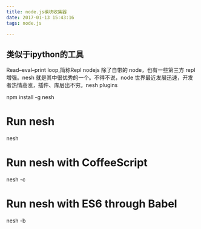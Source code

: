 ```yaml
---
title: node.js模块收集器
date: 2017-01-13 15:43:16
tags: node.js

---
```


## 类似于ipython的工具

Read–eval–print loop,简称Repl
nodejs 除了自带的 node，也有一些第三方 repl 增强。nesh 就是其中很优秀的一个。不得不说，node 世界最近发展迅速，开发者热情高涨，插件、库层出不穷。nesh plugins

npm install -g nesh
# Run nesh
nesh
# Run nesh with CoffeeScript
nesh -c
# Run nesh with ES6 through Babel
nesh -b
